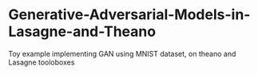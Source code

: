 # Generative-Adversarial-Models-in-Lasagne-and-Theano
Toy example implementing GAN using MNIST dataset, on theano and Lasagne tooloboxes 
